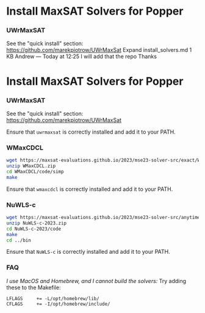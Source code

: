 # Install MaxSAT Solvers for Popper

### UWrMaxSAT

See the "quick install" section: <https://github.com/marekpiotrow/UWrMaxSat>
Expand
install_solvers.md
1 KB
Andrew — Today at 12:25
I will add that the repo
Thanks
﻿
# Install MaxSAT Solvers for Popper

### UWrMaxSAT

See the "quick install" section: <https://github.com/marekpiotrow/UWrMaxSat>

Ensure that `uwrmaxsat` is correctly installed and add it to your PATH.

### WMaxCDCL

```bash
wget https://maxsat-evaluations.github.io/2023/mse23-solver-src/exact/WMaxCDCL.zip
unzip WMaxCDCL.zip
cd WMaxCDCL/code/simp
make
```

Ensure that `wmaxcdcl` is correctly installed and add it to your PATH.

### NuWLS-c

```bash
wget https://maxsat-evaluations.github.io/2023/mse23-solver-src/anytime/NuWLS-c-2023.zip
unzip NuWLS-c-2023.zip
cd NuWLS-c-2023/code
make
cd ../bin
```

Ensure that `NuWLS-c` is correctly installed and add it to your PATH.

### FAQ

*I use MacOS and Homebrew, and I cannot build the solvers:*
Try adding these to the Makefile:

```
LFLAGS     += -L/opt/homebrew/lib/
CFLAGS     += -I/opt/homebrew/include/
```
